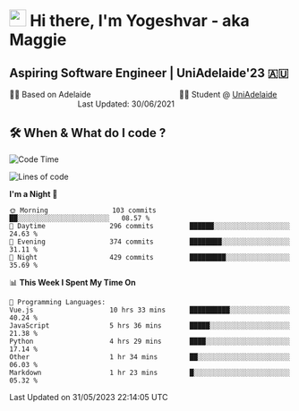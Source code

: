 <h1><img src="https://emojis.slackmojis.com/emojis/images/1531849430/4246/blob-sunglasses.gif?1531849430" width="30"/> Hi there, I'm Yogeshvar - aka Maggie</h1>

## Aspiring Software Engineer | UniAdelaide'23 🇦🇺  
🏂🏻  Based on Adelaide &nbsp;&nbsp;&nbsp;&nbsp;&nbsp;&nbsp;&nbsp;&nbsp;&nbsp;&nbsp;&nbsp;&nbsp;&nbsp;&nbsp;&nbsp;&nbsp;&nbsp;&nbsp;&nbsp;&nbsp;&nbsp;&nbsp;&nbsp;&nbsp;&nbsp;&nbsp;&nbsp;&nbsp;&nbsp;&nbsp;&nbsp;&nbsp;&nbsp;&nbsp;&nbsp;&nbsp;&nbsp;&nbsp;&nbsp;👨‍💻 Student @ [UniAdelaide](https://www.adelaide.edu.au)   &nbsp;&nbsp;&nbsp;&nbsp;&nbsp;&nbsp;&nbsp;&nbsp;&nbsp;&nbsp;&nbsp;&nbsp;&nbsp;&nbsp;&nbsp;&nbsp;&nbsp;&nbsp;&nbsp;&nbsp;&nbsp;&nbsp;&nbsp;&nbsp;&nbsp;&nbsp;&nbsp;&nbsp;&nbsp;&nbsp;&nbsp;Last Updated: 30/06/2021

## 🛠 When & What do I code ?  

<!--START_SECTION:waka-->
![Code Time](http://img.shields.io/badge/Code%20Time-2%2C218%20hrs%2049%20mins-blue)

![Lines of code](https://img.shields.io/badge/From%20Hello%20World%20I%27ve%20Written-4.1%20million%20lines%20of%20code-blue)

**I'm a Night 🦉** 

```text
🌞 Morning                103 commits         ██░░░░░░░░░░░░░░░░░░░░░░░   08.57 % 
🌆 Daytime                296 commits         ██████░░░░░░░░░░░░░░░░░░░   24.63 % 
🌃 Evening                374 commits         ████████░░░░░░░░░░░░░░░░░   31.11 % 
🌙 Night                  429 commits         █████████░░░░░░░░░░░░░░░░   35.69 % 
```


📊 **This Week I Spent My Time On** 

```text
💬 Programming Languages: 
Vue.js                   10 hrs 33 mins      ██████████░░░░░░░░░░░░░░░   40.24 % 
JavaScript               5 hrs 36 mins       █████░░░░░░░░░░░░░░░░░░░░   21.38 % 
Python                   4 hrs 29 mins       ████░░░░░░░░░░░░░░░░░░░░░   17.14 % 
Other                    1 hr 34 mins        ██░░░░░░░░░░░░░░░░░░░░░░░   06.03 % 
Markdown                 1 hr 23 mins        █░░░░░░░░░░░░░░░░░░░░░░░░   05.32 % 
```


 Last Updated on 31/05/2023 22:14:05 UTC
<!--END_SECTION:waka-->
